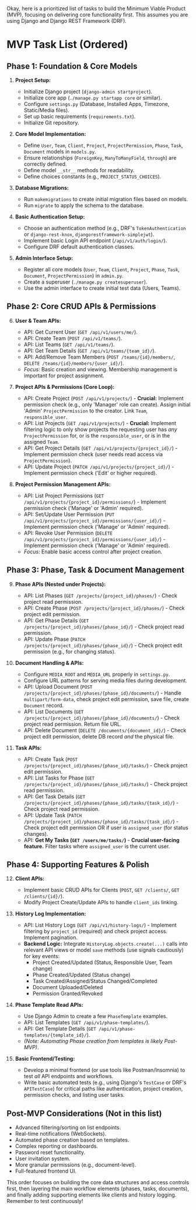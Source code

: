 Okay, here is a prioritized list of tasks to build the Minimum Viable Product (MVP), focusing on delivering core functionality first. This assumes you are using Django and Django REST Framework (DRF).

# MVP Task List (Ordered)

## Phase 1: Foundation & Core Models

1.  **Project Setup:**
    *   Initialize Django project (`django-admin startproject`).
    *   Initialize core app (`./manage.py startapp core` or similar).
    *   Configure `settings.py` (Database, Installed Apps, Timezone, Static/Media files).
    *   Set up basic requirements (`requirements.txt`).
    *   Initialize Git repository.

2.  **Core Model Implementation:**
    *   Define `User`, `Team`, `Client`, `Project`, `ProjectPermission`, `Phase`, `Task`, `Document` models in `models.py`.
    *   Ensure relationships (`ForeignKey`, `ManyToManyField`, `through`) are correctly defined.
    *   Define model `__str__` methods for readability.
    *   Define choices constants (e.g., `PROJECT_STATUS_CHOICES`).

3.  **Database Migrations:**
    *   Run `makemigrations` to create initial migration files based on models.
    *   Run `migrate` to apply the schema to the database.

4.  **Basic Authentication Setup:**
    *   Choose an authentication method (e.g., DRF's `TokenAuthentication` or `django-rest-knox`, `djangorestframework-simplejwt`).
    *   Implement basic Login API endpoint (`/api/v1/auth/login/`).
    *   Configure DRF default authentication classes.

5.  **Admin Interface Setup:**
    *   Register all core models (`User`, `Team`, `Client`, `Project`, `Phase`, `Task`, `Document`, `ProjectPermission`) in `admin.py`.
    *   Create a superuser (`./manage.py createsuperuser`).
    *   Use the admin interface to create initial test data (Users, Teams).

## Phase 2: Core CRUD APIs & Permissions

6.  **User & Team APIs:**
    *   API: Get Current User (`GET /api/v1/users/me/`).
    *   API: Create Team (`POST /api/v1/teams/`).
    *   API: List Teams (`GET /api/v1/teams/`).
    *   API: Get Team Details (`GET /api/v1/teams/{team_id}/`).
    *   API: Add/Remove Team Members (`POST /teams/{id}/members/`, `DELETE /teams/{id}/members/{user_id}/`).
    *   *Focus:* Basic creation and viewing. Membership management is important for project assignment.

7.  **Project APIs & Permissions (Core Loop):**
    *   API: Create Project (`POST /api/v1/projects/`) - **Crucial:** Implement permission check (e.g., only 'Manager' role can create). Assign initial 'Admin' `ProjectPermission` to the creator. Link `Team`, `responsible_user`.
    *   API: List Projects (`GET /api/v1/projects/`) - **Crucial:** Implement filtering logic to only show projects the requesting user has *any* `ProjectPermission` for, or is the `responsible_user`, or is in the assigned `Team`.
    *   API: Get Project Details (`GET /api/v1/projects/{project_id}/`) - Implement permission check (user needs read access via `ProjectPermission`).
    *   API: Update Project (`PATCH /api/v1/projects/{project_id}/`) - Implement permission check ('Edit' or higher required).

8.  **Project Permission Management APIs:**
    *   API: List Project Permissions (`GET /api/v1/projects/{project_id}/permissions/`) - Implement permission check ('Manage' or 'Admin' required).
    *   API: Set/Update User Permission (`PUT /api/v1/projects/{project_id}/permissions/{user_id}/`) - Implement permission check ('Manage' or 'Admin' required).
    *   API: Revoke User Permission (`DELETE /api/v1/projects/{project_id}/permissions/{user_id}/`) - Implement permission check ('Manage' or 'Admin' required).
    *   *Focus:* Enable basic access control after project creation.

## Phase 3: Phase, Task & Document Management

9.  **Phase APIs (Nested under Projects):**
    *   API: List Phases (`GET /projects/{project_id}/phases/`) - Check project read permission.
    *   API: Create Phase (`POST /projects/{project_id}/phases/`) - Check project edit permission.
    *   API: Get Phase Details (`GET /projects/{project_id}/phases/{phase_id}/`) - Check project read permission.
    *   API: Update Phase (`PATCH /projects/{project_id}/phases/{phase_id}/`) - Check project edit permission (e.g., for changing status).

10. **Document Handling & APIs:**
    *   Configure `MEDIA_ROOT` and `MEDIA_URL` properly in `settings.py`.
    *   Configure URL patterns for serving media files during development.
    *   API: Upload Document (`POST /projects/{project_id}/phases/{phase_id}/documents/`) - Handle `multipart/form-data`, check project edit permission, save file, create `Document` record.
    *   API: List Documents (`GET /projects/{project_id}/phases/{phase_id}/documents/`) - Check project read permission. Return file URL.
    *   API: Delete Document (`DELETE /documents/{document_id}/`) - Check project edit permission, delete DB record *and* the physical file.

11. **Task APIs:**
    *   API: Create Task (`POST /projects/{project_id}/phases/{phase_id}/tasks/`) - Check project edit permission.
    *   API: List Tasks for Phase (`GET /projects/{project_id}/phases/{phase_id}/tasks/`) - Check project read permission.
    *   API: Get Task Details (`GET /projects/{project_id}/phases/{phase_id}/tasks/{task_id}/`) - Check project read permission.
    *   API: Update Task (`PATCH /projects/{project_id}/phases/{phase_id}/tasks/{task_id}/`) - Check project edit permission OR if user is `assigned_user` (for status changes).
    *   API: **Get My Tasks (`GET /users/me/tasks/`)** - **Crucial user-facing feature.** Filter tasks where `assigned_user` is the current user.

## Phase 4: Supporting Features & Polish

12. **Client APIs:**
    *   Implement basic CRUD APIs for Clients (`POST`, `GET /clients/`, `GET /clients/{id}/`).
    *   Modify Project Create/Update APIs to handle `client_ids` linking.

13. **History Log Implementation:**
    *   API: List History Logs (`GET /api/v1/history-logs/`) - Implement filtering by `project_id` (required) and check project access. Implement pagination.
    *   **Backend Logic:** Integrate `HistoryLog.objects.create(...)` calls into relevant API views or model `save` methods (use signals cautiously) for key events:
        *   Project Created/Updated (Status, Responsible User, Team change)
        *   Phase Created/Updated (Status change)
        *   Task Created/Assigned/Status Changed/Completed
        *   Document Uploaded/Deleted
        *   Permission Granted/Revoked

14. **Phase Template Read APIs:**
    *   Use Django Admin to create a few `PhaseTemplate` examples.
    *   API: List Templates (`GET /api/v1/phase-templates/`).
    *   API: Get Template Details (`GET /api/v1/phase-templates/{template_id}/`).
    *   *(Note: Automating Phase creation from templates is likely Post-MVP)*.

15. **Basic Frontend/Testing:**
    *   Develop a minimal frontend (or use tools like Postman/Insomnia) to test *all* API endpoints and workflows.
    *   Write basic automated tests (e.g., using Django's `TestCase` or DRF's `APITestCase`) for critical paths like authentication, project creation, permission checks, and listing user tasks.

## Post-MVP Considerations (Not in this list)

*   Advanced filtering/sorting on list endpoints.
*   Real-time notifications (WebSockets).
*   Automated phase creation based on templates.
*   Complex reporting or dashboards.
*   Password reset functionality.
*   User invitation system.
*   More granular permissions (e.g., document-level).
*   Full-featured frontend UI.

This order focuses on building the core data structures and access controls first, then layering the main workflow elements (phases, tasks, documents), and finally adding supporting elements like clients and history logging. Remember to test continuously!
